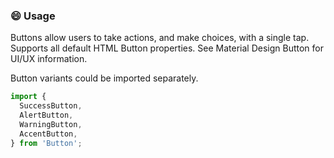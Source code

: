 ### :smile: Usage

Buttons allow users to take actions, and make choices, with a single tap. Supports all default HTML Button properties. See Material Design Button for UI/UX information.

Button variants could be imported separately.

```js
import {
  SuccessButton,
  AlertButton,
  WarningButton,
  AccentButton,
} from 'Button';
```

<!-- PROPS -->
